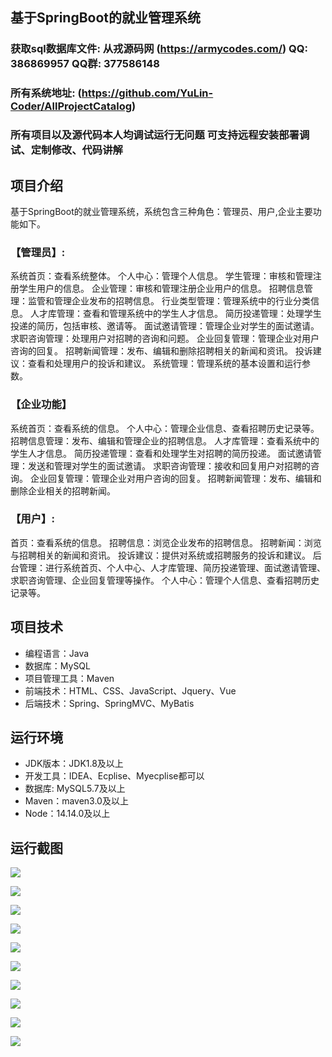 ## 基于SpringBoot的就业管理系统

###  获取sql数据库文件: 从戎源码网 (https://armycodes.com/) QQ: 386869957 QQ群: 377586148
###  所有系统地址: (https://github.com/YuLin-Coder/AllProjectCatalog) 
###  所有项目以及源代码本人均调试运行无问题 可支持远程安装部署调试、定制修改、代码讲解

## 项目介绍
基于SpringBoot的就业管理系统，系统包含三种角色：管理员、用户,企业主要功能如下。

### 【管理员】:
系统首页：查看系统整体。
个人中心：管理个人信息。
学生管理：审核和管理注册学生用户的信息。
企业管理：审核和管理注册企业用户的信息。
招聘信息管理：监管和管理企业发布的招聘信息。
行业类型管理：管理系统中的行业分类信息。
人才库管理：查看和管理系统中的学生人才信息。
简历投递管理：处理学生投递的简历，包括审核、邀请等。
面试邀请管理：管理企业对学生的面试邀请。
求职咨询管理：处理用户对招聘的咨询和问题。
企业回复管理：管理企业对用户咨询的回复。
招聘新闻管理：发布、编辑和删除招聘相关的新闻和资讯。
投诉建议：查看和处理用户的投诉和建议。
系统管理：管理系统的基本设置和运行参数。

### 【企业功能】
系统首页：查看系统的信息。
个人中心：管理企业信息、查看招聘历史记录等。
招聘信息管理：发布、编辑和管理企业的招聘信息。
人才库管理：查看系统中的学生人才信息。
简历投递管理：查看和处理学生对招聘的简历投递。
面试邀请管理：发送和管理对学生的面试邀请。
求职咨询管理：接收和回复用户对招聘的咨询。
企业回复管理：管理企业对用户咨询的回复。
招聘新闻管理：发布、编辑和删除企业相关的招聘新闻。

### 【用户】:
首页：查看系统的信息。
招聘信息：浏览企业发布的招聘信息。
招聘新闻：浏览与招聘相关的新闻和资讯。
投诉建议：提供对系统或招聘服务的投诉和建议。
后台管理：进行系统首页、个人中心、人才库管理、简历投递管理、面试邀请管理、求职咨询管理、企业回复管理等操作。
个人中心：管理个人信息、查看招聘历史记录等。

## 项目技术
- 编程语言：Java
- 数据库：MySQL
- 项目管理工具：Maven
- 前端技术：HTML、CSS、JavaScript、Jquery、Vue
- 后端技术：Spring、SpringMVC、MyBatis

## 运行环境
- JDK版本：JDK1.8及以上
- 开发工具：IDEA、Ecplise、Myecplise都可以
- 数据库: MySQL5.7及以上
- Maven：maven3.0及以上
- Node：14.14.0及以上

## 运行截图
![](screenshot/1.png)

![](screenshot/2.png)

![](screenshot/3.png)

![](screenshot/4.png)

![](screenshot/5.png)

![](screenshot/6.png)

![](screenshot/7.png)

![](screenshot/8.png)

![](screenshot/9.png)

![](screenshot/10.png)